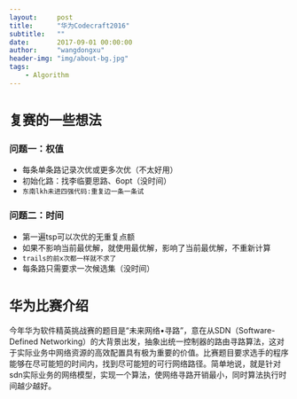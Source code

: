 ```yaml
---
layout:     post
title:      "华为Codecraft2016"
subtitle:   ""
date:       2017-09-01 00:00:00
author:     "wangdongxu"
header-img: "img/about-bg.jpg"
tags:
    - Algorithm
---
```


# `复赛的一些想法`
### 问题一：权值
* 每条单条路记录次优或更多次优（不太好用）
* 初始化路：找李临要思路、6opt（没时间）
* `东南lkh未进四强代码:重复边一条一条试`

### 问题二：时间
* 第一遍tsp可以次优的无重复点额
* 如果不影响当前最优解，就使用最优解，影响了当前最优解，不重新计算
* `trails的前x次都一样就不求了`
* 每条路只需要求一次候选集（没时间）

# `华为比赛介绍`
今年华为软件精英挑战赛的题目是“未来网络•寻路”，意在从SDN（Software-Defined Networking）的大背景出发，抽象出统一控制器的路由寻路算法，这对于实际业务中网络资源的高效配置具有极为重要的价值。比赛题目要求选手的程序能够在尽可能短的时间内，找到尽可能短的可行网络路径。简单地说，就是针对sdn实际业务的网络模型，实现一个算法，使网络寻路开销最小，同时算法执行时间越少越好。